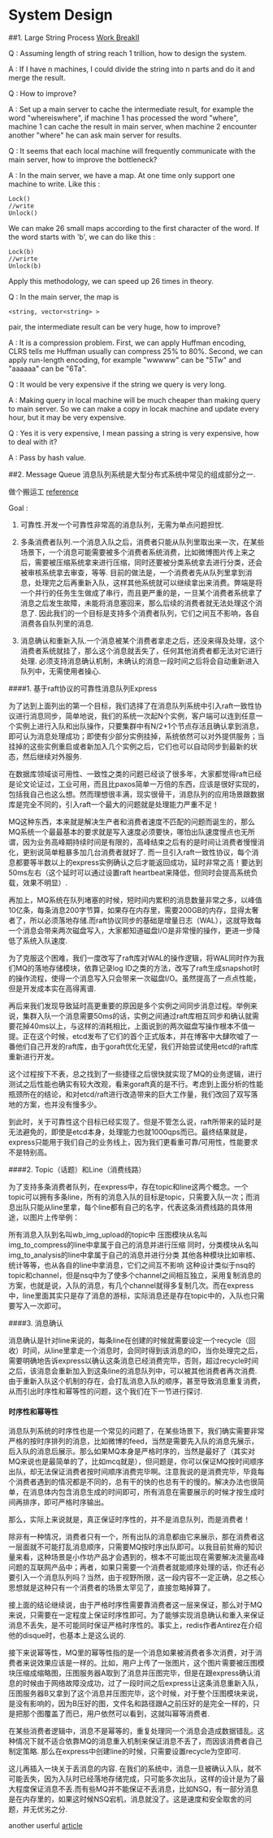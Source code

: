 # System Design

##1. Large String Process
[Work BreakII](https://leetcode.com/problems/word-break-ii/)

Q : Assuming length of string reach 1 trillion, how to design the system.

A : If I have n machines, I could divide the string into n parts and do it and merge the result.

Q : How to improve?

A : Set up a main server to cache the intermediate result, for example the word "whereiswhere", if machine 1 has processed the word "where", machine 1 can cache the result in main server, when machine 2 encounter another "where" he can ask main server for results.

Q : It seems that each local machine will frequently communicate with the main server, how to improve the bottleneck?

A : In the main server, we have a map. At one time only support one machine to write. Like this :
    
    Lock()
    //write
    Unlock()
    
We can make 26 small maps according to the first character of the word. If the word starts with 'b', we can do like this :

    Lock(b)
    //wrirte
    Unlock(b)
    
Apply this methodology, we can speed up 26 times in theory.

Q : In the main server, the map is 

    <string, vector<string> > 
pair, the intermediate result can be very huge, how to improve?

A : It is a compression problem. First, we can apply Huffman encoding, CLRS tells me Huffman usually can compress 25% to 80%. Second, we can apply run-length encoding, for example "wwwww" can be "5Tw" and "aaaaaa" can be "6Ta".

Q : It would be very expensive if the string we query is very long.

A : Making query in local machine will be much cheaper than making query to main server. So we can make a copy in locak machine and update every hour, but it may be very expensive.

Q : Yes it is very expensive, I mean passing a string is very expensive, how to deal with it?

A : Pass by hash value.

##2. Message Queue
消息队列系统是大型分布式系统中常见的组成部分之一.

做个搬运工 [reference](http://blog.buaa.us/talk-about-mq/)

Goal :
1. 可靠性.开发一个可靠性非常高的消息队列，无需为单点问题担忧.

2. 多条消费者队列.一个消息入队之后，消费者只能从队列里取出来一次，在某些场景下，一个消息可能需要被多个消费者系统消费，比如微博图片传上来之后，需要被压缩系统拿来进行压缩，同时还要被分类系统拿去进行分类，还会被审核系统拿去审查，等等. 目前的做法是，一个消费者先从队列里拿到消息，处理完之后再重新入队，这样其他系统就可以继续拿出来消费。弊端是将一个并行的任务生生做成了串行，而且更严重的是，一旦某个消费者系统拿了消息之后发生故障，未能将消息塞回来，那么后续的消费者就无法处理这个消息了. 因此我们的一个目标是支持多个消费者队列，它们之间互不影响，各自消费各自队列里的消息.

3. 消息确认和重新入队.一个消息被某个消费者拿走之后，还没来得及处理，这个消费者系统就挂了，那么这个消息就丢失了，任何其他消费者都无法对它进行处理. 必须支持消息确认机制，未确认的消息一段时间之后将会自动重新进入队列中，无需使用者操心.

####1. 基于raft协议的可靠性消息队列Express

为了达到上面列出的第一个目标，我们选择了在消息队列系统中引入raft一致性协议进行消息同步，简单地说，我们的系统一次起N个实例，客户端可以连到任意一个实例上进行入队和出队操作，只要集群中有N/2+1个节点存活且确认拿到消息，即可认为消息处理成功；即使有少部分实例挂掉，系统依然可以对外提供服务；当挂掉的这些实例重启或者新加入几个实例之后，它们也可以自动同步到最新的状态，然后继续对外服务.

在数据库领域谈可用性、一致性之类的问题已经谈了很多年，大家都觉得raft已经是论文论证过，工业可用，而且比paxos简单一万倍的东西，应该是很好实现的，包括我自己也这么想。然而理想很丰满，现实很骨干，消息队列的应用场景跟数据库是完全不同的，引入raft一个最大的问题就是处理能力严重不足！

MQ这种东西，本来就是解决生产者和消费者速度不匹配的问题而诞生的，那么MQ系统一个最最基本的要求就是写入速度必须要快，哪怕出队速度慢点也无所谓，因为业务高峰期持续时间是有限的，高峰结束之后有的是时间让消费者慢慢消化，更别说简单粗暴多加几台消费者就好了. 而一旦引入raft一致性协议，每个消息都要等半数以上的express实例确认之后才能返回成功，延时非常之高！要达到50ms左右（这个延时可以通过设置raft heartbeat来降低，但同时会提高系统负载，效果不明显）.

再加上，MQ系统在队列堵塞的时候，短时间内累积的消息数量非常之多，以峰值10亿条，每条消息200字节算，如果存在内存里，需要200GB的内存，显得太奢者了，所以必须落地存储.而raft协议同步的基础是增量日志（WAL），这就导致每一个消息会带来两次磁盘写入，大家都知道磁盘I/O是非常慢的操作，更进一步降低了系统入队速度.

为了克服这个困难，我们一度改写了raft库对WAL的操作逻辑，将WAL同时作为我们MQ的落地存储模块，依靠记录log ID之类的方法，改写了raft生成snapshot时的操作流程，使得一个消息写入只会带来一次磁盘I/O。虽然提高了一点点性能，但是开发成本实在高得离谱.

再后来我们发现导致延时高更重要的原因是多个实例之间同步消息过程。举例来说，集群入队一个消息需要50ms的话，实例之间通过raft库相互同步和确认就需要花掉40ms以上，与这样的消耗相比，上面说到的两次磁盘写操作根本不值一提。正在这个时候，etcd发布了它们的首个正式版本，并在博客中大肆吹嘘了一番他们自己开发的raft库，由于goraft优化无望，我们开始尝试使用etcd的raft库重新进行开发。

这个过程按下不表，总之找到了一些捷径之后很快就实现了MQ的业务逻辑，进行测试之后性能也确实有较大改观，看来goraft真的是不行。考虑到上面分析的性能瓶颈所在的结论，和对etcd/raft进行改造带来的巨大工作量，我们改回了双写落地的方案，也并没有慢多少。

到此时，关于可靠性这个目标已经实现了。但是不管怎么说，raft所带来的延时是无法避免的，即使是etcd本身，处理能力也就1000qps而已。最终结果就是，express只能用于我们自己的业务线上，因为我们更看重可靠/可用性，性能要求不是特别高。

####2. Topic（话题）和Line（消费线路）

为了支持多条消费者队列，在express中，存在topic和line这两个概念。一个topic可以拥有多条line，所有的消息入队的目标是topic，只需要入队一次；而消息出队只能从line里拿，每个line都有自己的名字，代表这条消费线路的具体用途，以图片上传举例：

所有消息入队到名叫wb_img_upload的topic中
压图模块从名叫img_to_compress的line中拿属于自己的消息并进行压缩
同时，分类模块从名叫img_to_analysis的line中拿属于自己的消息并进行分类
其他各种模块比如审核、统计等等，也从各自的line中拿消息，它们之间互不影响
这种设计类似于nsq的topic和channel，但是nsq中为了使多个channel之间相互独立，采用复制消息的方案，也就是说，入队的消息，有几个channel就得多复制几次。而在express中，line里面其实只是存了消息的游标，实际消息还是存在topic中的，入队也只需要写入一次即可。

####3. 消息确认

消息确认是针对line来说的，每条line在创建的时候就需要设定一个recycle（回收）时间，从line里拿走一个消息时，会同时得到该消息的ID，当你处理完之后，需要明确地告诉express以确认这条消息已经消费完毕，否则，超过recycle时间之后，该消息会重新加入到这条line的消息队列中，可以被其他消费者再次消费. 由于重新入队这个机制的存在，会打乱消息入队的顺序，甚至导致消息重复消费，从而引出时序性和幂等性的问题，这个我们在下一节进行探讨.

#### 时序性和幂等性

消息队列系统的时序性也是一个常见的问题了，在某些场景下，我们确实需要非常严格的按时序排列的消息，比如微博的feed，当然是需要先入队的消息先展示，后入队的消息后展示。那么如果MQ本身是严格时序的，当然是最好了（其实对MQ来说也是最简单的了，比如mcq就是），但问题是，你可以保证MQ按时间顺序出队，却无法保证消费者按时间顺序消费完毕啊。注意我说的是消费完毕，毕竟每个消费者遇到的情况都是不同的，总有干的快的也总有干的慢的。解决办法也很简单，在消息体内包含消息生成的时间即可，所有消息在需要展示的时候才按生成时间再排序，即可严格时序输出。

那么，实际上来说就是，真正保证时序性的，并不是消息队列，而是消费者！

除非有一种情况，消费者只有一个，所有出队的消息都由它来展示，那在消费者这一层面就不可能打乱消息顺序，只需要MQ按时序出队即可。以我目前贫瘠的知识量来看，这种场景是小作坊产品才会遇到的，根本不可能出现在需要解决流量高峰问题的互联网产品中；再者，如果只需要一个消费者就能顺序处理的话，你还有必要引入一个消息队列吗？当然，由于视野所限，这一段内容不一定正确，总之核心思想就是这种只有一个消费者的场景太罕见了，直接忽略掉算了。

接上面的结论继续说，由于严格时序性需要靠消费者这一层来保证，那么对于MQ来说，只需要在一定程度上保证时序性即可。为了能够实现消息确认和重入来保证消息不丢失，是不可能同时保证严格时序性的。事实上，redis作者Antirez在介绍他的disque时，也基本上是这么说的.

接下来说幂等性，MQ里的幂等性指的是一个消息如果被消费者多次消费，对于消费者来说效果应该是一样的。比如，用户上传了一张图片，这个图片需要被压图模块压缩成缩略图，压图服务器A取到了消息并压图完毕，但是在跟express确认消息的时候由于网络故障没成功，过了一段时间之后express让这条消息重新入队，压图服务器B又拿到了这个消息并压图完毕，这个时候，对于整个压图模块来说，是没有影响的，因为B压好的图，文件名和路径跟A之前压好的是完全一样的，只是把那个图覆盖了而已，用户依然可以看到，这就叫幂等消费者.

在某些消费者逻辑中，消息不是幂等的，重复处理同一个消息会造成数据错乱。这种情况下就不适合依靠MQ的消息重入机制来保证消息不丢了，而因该消费者自己制定策略. 那么在express中创建line的时候，只需要设置recycle为空即可.

这儿再插入一块关于丢消息的内容. 在我们的系统中，消息一旦被确认入队，就不可能丢失，因为入队时已经落地存储完成，只可能多次出队，这样的设计是为了最大程度保证消息不丢.而有些MQ并不能保证不丢消息，比如NSQ，有一部分消息是在内存里的，如果这时候NSQ宕机，消息就没了。这是速度和安全取舍的问题，并无优劣之分.

another userful [article](http://www.cnblogs.com/netfocus/p/3183110.html)
